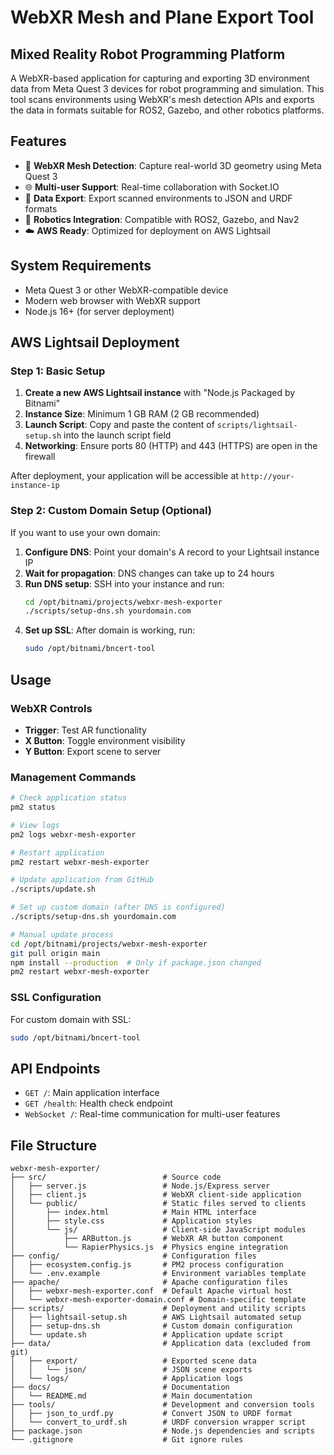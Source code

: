 # WebXR Mesh and Plane Export Tool

## Mixed Reality Robot Programming Platform

A WebXR-based application for capturing and exporting 3D environment data from Meta Quest 3 devices for robot programming and simulation. This tool scans environments using WebXR's mesh detection APIs and exports the data in formats suitable for ROS2, Gazebo, and other robotics platforms.

## Features

- 🥽 **WebXR Mesh Detection**: Capture real-world 3D geometry using Meta Quest 3
- 🌐 **Multi-user Support**: Real-time collaboration with Socket.IO
- 📡 **Data Export**: Export scanned environments to JSON and URDF formats
- 🤖 **Robotics Integration**: Compatible with ROS2, Gazebo, and Nav2
- ☁️ **AWS Ready**: Optimized for deployment on AWS Lightsail

## System Requirements

- Meta Quest 3 or other WebXR-compatible device
- Modern web browser with WebXR support
- Node.js 16+ (for server deployment)

## AWS Lightsail Deployment

### Step 1: Basic Setup

1. **Create a new AWS Lightsail instance** with "Node.js Packaged by Bitnami"
2. **Instance Size**: Minimum 1 GB RAM (2 GB recommended)
3. **Launch Script**: Copy and paste the content of `scripts/lightsail-setup.sh` into the launch script field
4. **Networking**: Ensure ports 80 (HTTP) and 443 (HTTPS) are open in the firewall

After deployment, your application will be accessible at `http://your-instance-ip`

### Step 2: Custom Domain Setup (Optional)

If you want to use your own domain:

1. **Configure DNS**: Point your domain's A record to your Lightsail instance IP
2. **Wait for propagation**: DNS changes can take up to 24 hours
3. **Run DNS setup**: SSH into your instance and run:
   ```bash
   cd /opt/bitnami/projects/webxr-mesh-exporter
   ./scripts/setup-dns.sh yourdomain.com
   ```
4. **Set up SSL**: After domain is working, run:
   ```bash
   sudo /opt/bitnami/bncert-tool
   ```

## Usage

### WebXR Controls

- **Trigger**: Test AR functionality
- **X Button**: Toggle environment visibility
- **Y Button**: Export scene to server

### Management Commands

```bash
# Check application status
pm2 status

# View logs
pm2 logs webxr-mesh-exporter

# Restart application
pm2 restart webxr-mesh-exporter

# Update application from GitHub
./scripts/update.sh

# Set up custom domain (after DNS is configured)
./scripts/setup-dns.sh yourdomain.com

# Manual update process
cd /opt/bitnami/projects/webxr-mesh-exporter
git pull origin main
npm install --production  # Only if package.json changed
pm2 restart webxr-mesh-exporter
```

### SSL Configuration

For custom domain with SSL:
```bash
sudo /opt/bitnami/bncert-tool
```

## API Endpoints

- `GET /`: Main application interface
- `GET /health`: Health check endpoint
- `WebSocket /`: Real-time communication for multi-user features

## File Structure

```
webxr-mesh-exporter/
├── src/                          # Source code
│   ├── server.js                 # Node.js/Express server
│   ├── client.js                 # WebXR client-side application
│   └── public/                   # Static files served to clients
│       ├── index.html            # Main HTML interface
│       ├── style.css             # Application styles
│       └── js/                   # Client-side JavaScript modules
│           ├── ARButton.js       # WebXR AR button component
│           └── RapierPhysics.js  # Physics engine integration
├── config/                       # Configuration files
│   ├── ecosystem.config.js       # PM2 process configuration
│   └── .env.example              # Environment variables template
├── apache/                       # Apache configuration files
│   ├── webxr-mesh-exporter.conf  # Default Apache virtual host
│   └── webxr-mesh-exporter-domain.conf # Domain-specific template
├── scripts/                      # Deployment and utility scripts
│   ├── lightsail-setup.sh        # AWS Lightsail automated setup
│   ├── setup-dns.sh              # Custom domain configuration
│   └── update.sh                 # Application update script
├── data/                         # Application data (excluded from git)
│   ├── export/                   # Exported scene data
│   │   └── json/                 # JSON scene exports
│   └── logs/                     # Application logs
├── docs/                         # Documentation
│   └── README.md                 # Main documentation
├── tools/                        # Development and conversion tools
│   ├── json_to_urdf.py           # Convert JSON to URDF format
│   └── convert_to_urdf.sh        # URDF conversion wrapper script
├── package.json                  # Node.js dependencies and scripts
└── .gitignore                    # Git ignore rules
```
